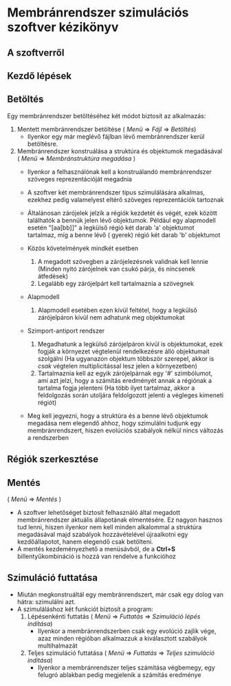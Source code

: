 # Membránrendszer szimulációs szoftver kézikönyv

## A szoftverről

## Kezdő lépések

## Betöltés

Egy membránrendszer betöltéséhez két módot biztosít az alkalmazás:

1. Mentett membránrendszer betöltése ( *Menü* => *Fájl* => *Betöltés*)
    - Ilyenkor egy már meglévő fájlban lévő membránrendszer kerül betöltésre.
2. Membránrendszer konstruálása a struktúra és objektumok megadásával ( *Menü* => *Membránstruktúra megadása* )
    - Ilyenkor a felhasználónak kell a konstruálandó membránrendszer szöveges reprezentációját megadnia
    - A szoftver két membránrendszer típus szimulálására alkalmas, ezekhez pedig valamelyest eltérő szöveges
      reprezentációk tartoznak
    - Általánosan zárójelek jelzik a régiók kezdetét és végét, ezek között találhatók a bennük jelen lévő objektumok.
      Például egy alapmodell esetén "[aa[bb]]" a legkülső régió két darab 'a' objektumot tartalmaz, míg a benne lévő (
      gyerek) régió két darab 'b' objektumot
    - Közös követelmények mindkét esetben
        1. A megadott szövegben a zárójelezésnek validnak kell lennie (Minden nyitó zárójelnek van csukó párja, és
           nincsenek átfedések)
        2. Legalább egy zárójelpárt kell tartalmaznia a szövegnek

    - Alapmodell
        1. Alapmodell esetében ezen kívül feltétel, hogy a legkülső zárójelpáron kívül nem adhatunk meg objektumokat
    - Szimport-antiport rendszer
        1. Megadhatunk a legkülső zárójelpáron kívül is objektumokat, ezek fogják a környezet végtelenül rendelkezésre
           álló objektumait szolgálni (Ha ugyanazon objektum többször szerepel, akkor is *csak* végtelen
           multiplicitással lesz jelen a környezetben)
        2. Tartalmaznia kell az egyik zárójelpárnak egy '#' szimbólumot, ami azt jelzi, hogy a számítás eredményét annak
           a régiónak a tartalma fogja jelenteni (Ha több ilyet tartalmaz, akkor a feldolgozás során utoljára
           feldolgozott jelenti a végleges kimeneti régiót)
    - Meg kell jegyezni, hogy a struktúra és a benne lévő objektumok megadása nem elegendő ahhoz, hogy szimulálni
      tudjunk egy membránrendszert, hiszen evolúciós szabályok nélkül nincs változás a rendszerben

## Régiók szerkesztése

## Mentés

( *Menü* => *Mentés* )

- A szoftver lehetőséget biztosít felhasználó által megadott membránrendszer aktuális állapotának elmentésére. Ez nagyon
  hasznos tud lenni, hiszen ilyenkor nem kell minden alkalommal a struktúra megadásával majd szabályok hozzávételével
  újraalkotni egy kezdőállapotot, hanem elegendő csak betölteni.
- A mentés kezdeményezhető a menüsávból, de a **Ctrl+S** billentyűkombináció is hozzá van rendelve a funkcióhoz

## Szimuláció futtatása

- Miután megkonstruáltál egy membránrendszert, már csak egy dolog van hátra: szimulálni azt.
- A szimuláláshoz két funkciót biztosít a program:
    1. Lépésenkénti futtatás ( *Menü* => *Futtatás* => *Szimuláció lépés indítása*)
        - Ilyenkor a membránrendszerben csak egy evolúció zajlik vége, azaz minden régióban alkalmazzuk a kiválasztott
          szabályok multihalmazát
    2. Teljes szimuláció futtatása ( *Menü* => *Futtatás* => *Teljes szimuláció indítása*)
        - Ilyenkor a membránrendszer teljes számítása végbemegy, egy felugró ablakban pedig megjelenik a számítás
          eredménye